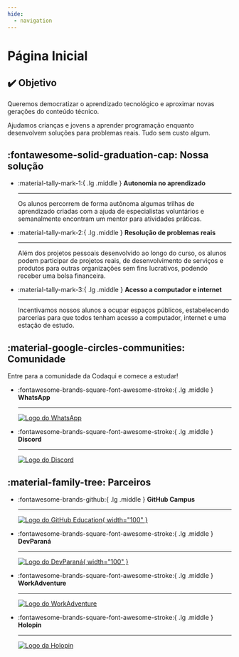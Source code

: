 ```yaml
---
hide:
  - navigation
---
```


# Página Inicial

## :heavy_check_mark: Objetivo

Queremos democratizar o aprendizado tecnológico e aproximar novas gerações do conteúdo técnico.

Ajudamos crianças e jovens a aprender programação enquanto desenvolvem soluções para problemas reais. Tudo sem custo algum.

## :fontawesome-solid-graduation-cap: Nossa solução

<div class="grid cards" markdown>

-   :material-tally-mark-1:{ .lg .middle } __Autonomia no aprendizado__

    ---

    Os alunos percorrem de forma autônoma algumas trilhas de aprendizado criadas com a ajuda de especialistas voluntários e semanalmente encontram um mentor para atividades práticas.

-   :material-tally-mark-2:{ .lg .middle } __Resolução de problemas reais__

    ---

    Além dos projetos pessoais desenvolvido ao longo do curso, os alunos podem participar de projetos reais, de desenvolvimento de serviços e produtos para outras organizações sem fins lucrativos, podendo receber uma bolsa financeira.


-   :material-tally-mark-3:{ .lg .middle } __Acesso a computador e internet__

    ---

    Incentivamos nossos alunos a ocupar espaços públicos, estabelecendo parcerias para que todos tenham acesso a computador, internet e uma estação de estudo.


</div>

## :material-google-circles-communities: Comunidade

Entre para a comunidade da Codaqui e comece a estudar!

<div class="grid cards" markdown>

-   :fontawesome-brands-square-font-awesome-stroke:{ .lg .middle } __WhatsApp__

    ---

    [![Logo do WhatsApp](https://encrypted-tbn0.gstatic.com/images?q=tbn:ANd9GcTamvOqJHyNAZ_NUjZcXXTVaF3HCd17B-Su_Q&usqp=CAU)](https://chat.whatsapp.com/IvzONDeglw55ySBD71F4Up)

-   :fontawesome-brands-square-font-awesome-stroke:{ .lg .middle } __Discord__

    ---

    [![Logo do Discord](https://assets-global.website-files.com/6257adef93867e50d84d30e2/636e0b5061df29d55a92d945_full_logo_blurple_RGB.svg)](https://discord.com/invite/xuTtxqCPpz)

</div>


## :material-family-tree: Parceiros

<div class="grid cards" markdown>

-   :fontawesome-brands-github:{ .lg .middle } __GitHub Campus__

    ---

    [![Logo do GitHub Education](https://github.githubassets.com/images/modules/logos_page/GitHub-Logo.png){ width="100" }](https://education.github.com)

-   :fontawesome-brands-square-font-awesome-stroke:{ .lg .middle  } __DevParaná__

    ---

    [![Logo do DevParaná](https://avatars.githubusercontent.com/u/15199454?s=200&v=4){ width="100" }](https://github.com/DeveloperParana)

-   :fontawesome-brands-square-font-awesome-stroke:{ .lg .middle } __WorkAdventure__

    ---

    [![Logo do WorkAdventure](https://workadventu.re/wp-content/themes/wokadventure/assets/img/logos/logo-dark-full.svg)](https://play.workadventu.re/@/codaqui/sala/embaixadores)

-   :fontawesome-brands-square-font-awesome-stroke:{ .lg .middle } __Holopin__

    ---

    [![Logo da Holopin](https://www.holopin.io/images/Long.svg)](https://www.holopin.io/)

</div>
